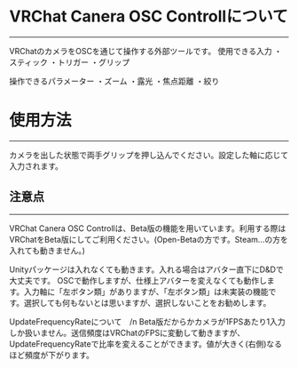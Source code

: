 # VRChat Canera OSC Controllについて
---
VRChatのカメラをOSCを通じて操作する外部ツールです。
使用できる入力
・スティック
・トリガー
・グリップ

操作できるパラメーター
・ズーム
・露光
・焦点距離
・絞り


# 使用方法
---
カメラを出した状態で両手グリップを押し込んでください。設定した軸に応じて入力されます。

## 注意点
---
VRChat Canera OSC Controllは、Beta版の機能を用いています。利用する際はVRChatをBeta版にしてご利用ください。(Open-Betaの方です。Steam...の方を入れても動きません。)

Unityパッケージは入れなくても動きます。入れる場合はアバター直下にD&Dで大丈夫です。
OSCで動作しますが、仕様上アバターを変えなくても動作します。入力軸に「左ボタン類」がありますが、「左ボタン類」は未実装の機能です。選択しても何もないとは思いますが、選択しないことをお勧めします。

UpdateFrequencyRateについて　/n
Beta版だからかカメラが1FPSあたり1入力しか扱いません。送信頻度はVRChatのFPSに変動して動きますが、UpdateFrequencyRateで比率を変えることができます。値が大きく(右側)なるほど頻度が下がります。
